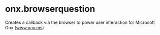 onx.browserquestion
===================

Creates a callback via the browser to power user interaction for Microsoft Onx (www.onx.ms)
